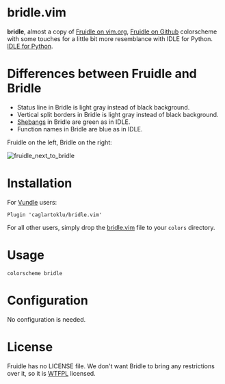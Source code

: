 # bridle.vim

**bridle**, almost a copy of
[Fruidle on vim.org](http://www.vim.org/scripts/script.php?script_id=2494),
[Fruidle on Github](https://github.com/vim-scripts/fruidle)
colorscheme with some touches for a little bit more resemblance with IDLE for Python.
[IDLE for Python](https://www.wikiwand.com/en/IDLE).


# Differences between Fruidle and Bridle

- Status line in Bridle is light gray instead of black background.
- Vertical split borders in Bridle is light gray instead of black background.
- [Shebangs](https://www.wikiwand.com/en/Shebang_(Unix)) in Bridle are green as in IDLE.
- Function names in Bridle are blue as in IDLE.

Fruidle on the left, Bridle on the right:

![fruidle_next_to_bridle](https://user-images.githubusercontent.com/2071639/31425156-b7b1eb98-ae66-11e7-931e-44bf1d74abdd.png)


# Installation

For [Vundle](https://github.com/gmarik/vundle) users:

```
Plugin 'caglartoklu/bridle.vim'
```

For all other users, simply drop the [bridle.vim](colors/bridle.vim) file to your
`colors` directory.


# Usage

```
colorscheme bridle
```


# Configuration

No configuration is needed.


# License

Fruidle has no LICENSE file.
We don't want Bridle to bring any restrictions over it,
so it is [WTFPL](LICENSE.txt) licensed.
